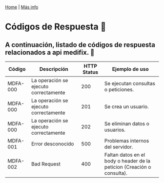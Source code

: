 [Home](https://github.com/DevIdeasSoftware/medifix-wiki) | [Más info](https://developer.mozilla.org/es/docs/Web/HTTP/Status "Developer Mozilla")
# **Códigos de Respuesta** 🔧
A continuación, listado de códigos de respuesta relacionados a api medifix. 🚀
---
|Código  |Descripción                          |HTTP Status|Ejemplo de uso                                                        |
|--------|-------------------------------------|-----------|----------------------------------------------------------------------|
|MDFA-000|La operación se ejecuto correctamente|200        |Se ejecutan consultas o peticiones.                                   |
|MDFA-000|La operación se ejecuto correctamente|201        |Se crea un usuario.                                                   |
|MDFA-000|La operación se ejecuto correctamente|202        |Se eliminan datos o usuarios.                                         |
|MDFA-001|Error desconocido                    |500        |Problemas internos del servidor.                                      |
|MDFA-002|Bad Request                          |400        |Faltan datos en el body o header de la peticion (Creación o consulta).|
